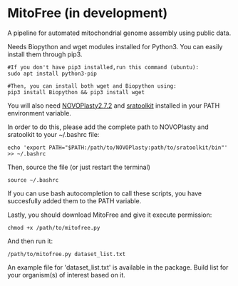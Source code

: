 # MitoFree (in development)

A pipeline for automated mitochondrial genome assembly using public data.

Needs Biopython and wget modules installed for Python3. You can easily install them through pip3.

```
#If you don't have pip3 installed,run this command (ubuntu):
sudo apt install python3-pip

#Then, you can install both wget and Biopython using:
pip3 install Biopython && pip3 install wget
```

You will also need [NOVOPlasty2.7.2](https://github.com/ndierckx/NOVOPlasty) and [sratoolkit](https://www.ncbi.nlm.nih.gov/sra/docs/toolkitsoft/) installed in your PATH environment variable.

In order to do this, please add the complete path to NOVOPlasty and sratoolkit to your ~/.bashrc file:

```
echo 'export PATH="$PATH:/path/to/NOVOPlasty:path/to/sratoolkit/bin"' >> ~/.bashrc
```

Then, source the file (or just restart the terminal)

```
source ~/.bashrc
```

If you can use bash autocompletion to call these scripts, you have succesfully added them to the PATH variable.

Lastly, you should download MitoFree and give it execute permission:

```
chmod +x /path/to/mitofree.py
```

And then run it:

```
/path/to/mitofree.py dataset_list.txt
```

An example file for 'dataset_list.txt' is available in the package. Build list for your organism(s) of interest based on it.
